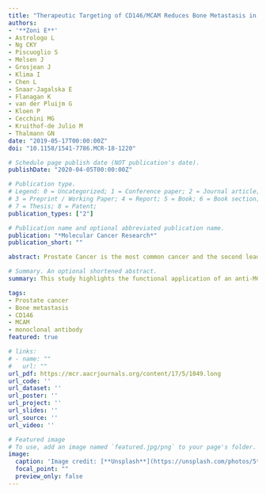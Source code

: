 ```yaml
---
title: "Therapeutic Targeting of CD146/MCAM Reduces Bone Metastasis in Prostate Cancer"
authors:
- '**Zoni E**'
- Astrologo L
- Ng CKY
- Piscuoglio S
- Melsen J
- Grosjean J
- Klima I
- Chen L
- Snaar-Jagalska E
- Flanagan K
- van der Pluijm G
- Kloen P
- Cecchini MG
- Kruithof-de Julio M
- Thalmann GN
date: "2019-05-17T00:00:00Z"
doi: "10.1158/1541-7786.MCR-18-1220"

# Schedule page publish date (NOT publication's date).
publishDate: "2020-04-05T00:00:00Z"

# Publication type.
# Legend: 0 = Uncategorized; 1 = Conference paper; 2 = Journal article;
# 3 = Preprint / Working Paper; 4 = Report; 5 = Book; 6 = Book section;
# 7 = Thesis; 8 = Patent;
publication_types: ["2"]

# Publication name and optional abbreviated publication name.
publication: "*Molecular Cancer Research*"
publication_short: ""

abstract: Prostate Cancer is the most common cancer and the second leading cause of cancer-related death in males. When prostate cancer acquires castration resistance, incurable metastases, primarily in the bone, occur. The aim of this study is to test the applicability of targeting melanoma cell adhesion molecule (MCAM; CD146) with a mAb for the treatment of lytic prostate cancer bone metastasis. We evaluated the effect of targeting MCAM using in vivo preclinical bone metastasis models and an in vitro bone niche coculture system. We utilized FACS, cell proliferation assays, and gene expression profiling to study the phenotype and function of MCAM knockdown in vitro and in vivo. To demonstrate the impact of MCAM targeting and therapeutic applicability, we employed an anti-MCAM mAb in vivo. MCAM is elevated in prostate cancer metastases resistant to androgen ablation. Treatment with DHT showed MCAM upregulation upon castration. We investigated the function of MCAM in a direct coculture model of human prostate cancer cells with human osteoblasts and found that there is a reduced influence of human osteoblasts on human prostate cancer cells in which MCAM has been knocked down. Furthermore, we observed a strongly reduced formation of osteolytic lesions upon bone inoculation of MCAM-depleted human prostate cancer cells in animal model of prostate cancer bone metastasis. This phenotype is supported by RNA sequencing (RNA-seq) analysis. Importantly, in vivo administration of an anti-MCAM human mAb reduced the tumor growth and lytic lesions. These results highlight the functional role for MCAM in the development of lytic bone metastasis and suggest that MCAM is a potential therapeutic target in prostate cancer bone metastasis.

# Summary. An optional shortened abstract.
summary: This study highlights the functional application of an anti-MCAM mAb to target prostate cancer bone metastasis.

tags:
- Prostate cancer
- Bone metastasis
- CD146
- MCAM
- monoclonal antibody
featured: true

# links:
# - name: ""
#   url: ""
url_pdf: https://mcr.aacrjournals.org/content/17/5/1049.long
url_code: ''
url_dataset: ''
url_poster: ''
url_project: ''
url_slides: ''
url_source: ''
url_video: ''

# Featured image
# To use, add an image named `featured.jpg/png` to your page's folder. 
image:
  caption: 'Image credit: [**Unsplash**](https://unsplash.com/photos/5tyMgag0wRo)'
  focal_point: ""
  preview_only: false
---
```


